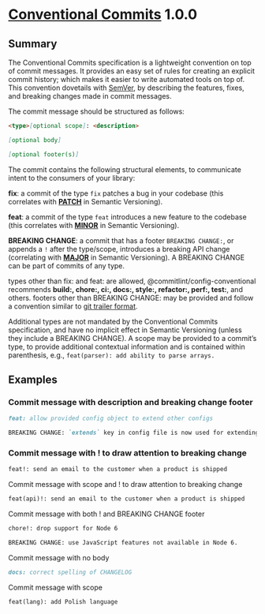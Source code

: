 # [Conventional Commits](https://www.conventionalcommits.org/en/v1.0.0/#summary) 1.0.0

## Summary

The Conventional Commits specification is a lightweight convention on top of commit messages. It provides an easy set of rules for creating an explicit commit history; which makes it easier to write automated tools on top of. This convention dovetails with [SemVer](http://semver.org/), by describing the features, fixes, and breaking changes made in commit messages.

The commit message should be structured as follows:

```markdown
<type>[optional scope]: <description>

[optional body]

[optional footer(s)]
```

The commit contains the following structural elements, to communicate intent to the consumers of your library:

**fix**: a commit of the type `fix` patches a bug in your codebase (this correlates with [**PATCH**](https://semver.org/#summary) in Semantic Versioning).

**feat**: a commit of the type `feat` introduces a new feature to the codebase (this correlates with [**MINOR**](https://semver.org/#summary) in Semantic Versioning).

**BREAKING CHANGE**: a commit that has a footer `BREAKING CHANGE:`, or appends a `!` after the type/scope, introduces a breaking API change (correlating with [**MAJOR**](https://semver.org/#summary) in Semantic Versioning). A BREAKING CHANGE can be part of commits of any type.

types other than fix: and feat: are allowed, @commitlint/config-conventional recommends **build:, chore:, ci:, docs:, style:, refactor:, perf:, test:**, and others.
footers other than BREAKING CHANGE: <description> may be provided and follow a convention similar to [git trailer format](https://git-scm.com/docs/git-interpret-trailers).

Additional types are not mandated by the Conventional Commits specification, and have no implicit effect in Semantic Versioning (unless they include a BREAKING CHANGE). A scope may be provided to a commit’s type, to provide additional contextual information and is contained within parenthesis, e.g., `feat(parser): add ability to parse arrays.`

## Examples

### Commit message with description and breaking change footer

```markdown
feat: allow provided config object to extend other configs

BREAKING CHANGE: `extends` key in config file is now used for extending other config files
```

### Commit message with ! to draw attention to breaking change

```markdown
feat!: send an email to the customer when a product is shipped
```

Commit message with scope and ! to draw attention to breaking change

```markdown
feat(api)!: send an email to the customer when a product is shipped
```

Commit message with both ! and BREAKING CHANGE footer

```markdown
chore!: drop support for Node 6

BREAKING CHANGE: use JavaScript features not available in Node 6.
```

Commit message with no body

```markdown
docs: correct spelling of CHANGELOG
```

Commit message with scope

```markdown
feat(lang): add Polish language
```
